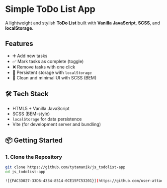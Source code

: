 #  Simple ToDo List App

A lightweight and stylish **ToDo List** built with **Vanilla JavaScript**, **SCSS**, and **localStorage**.

##  Features

- ➕ Add new tasks
- ✅ Mark tasks as complete (toggle)
- ❌ Remove tasks with one click
- 💾 Persistent storage with `localStorage`
- 🎨 Clean and minimal UI with SCSS (BEM)

## 🛠️ Tech Stack

- HTML5 + Vanilla JavaScript
- SCSS (BEM-style)
- `localStorage` for data persistence
- Vite (for development server and bundling)

## 📦 Getting Started

### 1. Clone the Repository

```bash
git clone https://github.com/tytamanik/js_todolist-app
cd js_todolist-app

![{FAC3D027-33D6-4334-8514-0CE15FC53201}](https://github.com/user-attachments/assets/7c844b98-13af-442a-8bdd-7565b9086fc3)


